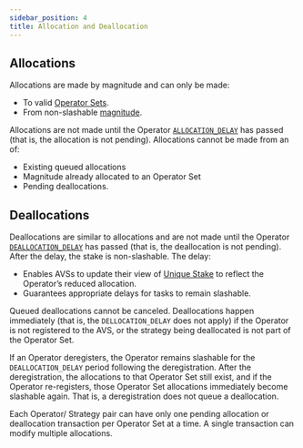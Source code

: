 ```yaml
---
sidebar_position: 4
title: Allocation and Deallocation
---
```


## Allocations

Allocations are made by magnitude and can only be made:
* To valid [Operator Sets](operator-sets.md).
* From non-slashable [magnitude](magnitudes.md).

Allocations are not made until the Operator [`ALLOCATION_DELAY`](../../reference/safety-delays-reference.md) has passed (that is, the allocation is not pending). Allocations
cannot be made from an of:
* Existing queued allocations
* Magnitude already allocated to an Operator Set
* Pending deallocations.

## Deallocations

Deallocations are similar to allocations and are not made until the Operator [`DEALLOCATION_DELAY`](../../reference/safety-delays-reference.md) has passed (that is, the 
deallocation is not pending). After the delay, the stake is non-slashable. The delay:
* Enables AVSs to update their view of [Unique Stake](../slashing/unique-stake.md) to reflect the Operator’s reduced allocation.
* Guarantees appropriate delays for tasks to remain slashable.

Queued deallocations cannot be canceled. Deallocations happen immediately (that is, the `DELLOCATION_DELAY` does not apply) 
if the Operator is not registered to the AVS, or the strategy being deallocated is not part of the Operator Set.

If an Operator deregisters, the Operator remains slashable for the `DEALLOCATION_DELAY` period following the deregistration. 
After the deregistration, the allocations to that Operator Set still exist, and if the Operator re-registers, those Operator 
Set allocations immediately become slashable again. That is, a deregistration does not queue a deallocation.

Each Operator/ Strategy pair can have only one pending allocation or deallocation transaction per Operator Set at a time. 
A single transaction can modify multiple allocations.
